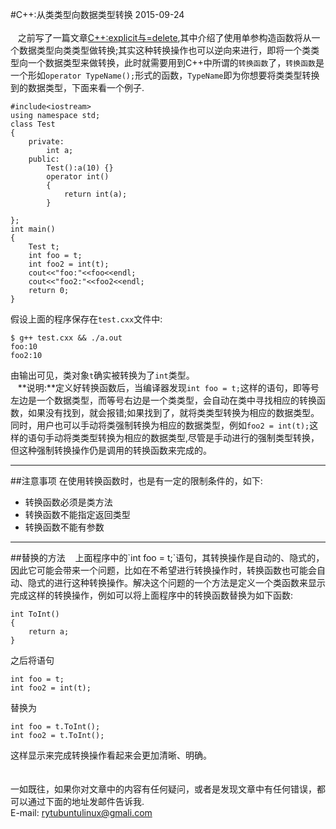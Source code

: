 #C++:从类类型向数据类型转换
2015-09-24 <br /><br />
&nbsp;&nbsp;&nbsp;之前写了一篇文章[C++:explicit与=delete](http://www.studyandshare.info/explicit_delete.html),其中介绍了使用单参构造函数将从一个数据类型向类类型做转换;其实这种转换操作也可以逆向来进行，即将一个类类型向一个数据类型来做转换，此时就需要用到C++中所谓的`转换函数`了，`转换函数`是一个形如`operator TypeName();`形式的函数，`TypeName`即为你想要将类类型转换到的数据类型，下面来看一个例子.

    #include<iostream>
    using namespace std;
    class Test
    {
    	private:
    		int a;
    	public:
    		Test():a(10) {}
    		operator int()
    		{
    			return int(a);
    		}
    
    };
    int main()
    {
    	Test t;
    	int foo = t;
		int foo2 = int(t);
    	cout<<"foo:"<<foo<<endl;
    	cout<<"foo2:"<<foo2<<endl;
    	return 0;
    }
假设上面的程序保存在`test.cxx`文件中:  

    $ g++ test.cxx && ./a.out
    foo:10
	foo2:10
由输出可见，类对象`t`确实被转换为了`int`类型。   
&nbsp;&nbsp;&nbsp;**说明:**定义好转换函数后，当编译器发现`int foo = t;`这样的语句，即等号左边是一个数据类型，而等号右边是一个类类型，会自动在类中寻找相应的转换函数，如果没有找到，就会报错;如果找到了，就将类类型转换为相应的数据类型。同时，用户也可以手动将类强制转换为相应的数据类型，例如`foo2 = int(t);`这样的语句手动将类类型转换为相应的数据类型,尽管是手动进行的强制类型转换，但这种强制转换操作仍是调用的转换函数来完成的。  <br /><hr />
##注意事项
在使用转换函数时，也是有一定的限制条件的，如下:
 
- 转换函数必须是类方法  
- 转换函数不能指定返回类型  
- 转换函数不能有参数  

<hr />
##替换的方法
&nbsp;&nbsp;&nbsp;上面程序中的`int foo = t;`语句，其转换操作是自动的、隐式的，因此它可能会带来一个问题，比如在不希望进行转换操作时，转换函数也可能会自动、隐式的进行这种转换操作。解决这个问题的一个方法是定义一个类函数来显示完成这样的转换操作，例如可以将上面程序中的转换函数替换为如下函数:

    int ToInt()
    {
    	return a;
    }
之后将语句

    int foo = t;
    int foo2 = int(t);
替换为

    int foo = t.ToInt();
    int foo2 = t.ToInt();
这样显示来完成转换操作看起来会更加清晰、明确。  <br /><br /><br />
一如既往，如果你对文章中的内容有任何疑问，或者是发现文章中有任何错误，都可以通过下面的地址发邮件告诉我.  
E-mail: rytubuntulinux@gmali.com<br /><br /><br />
